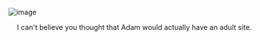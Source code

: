![image](https://user-images.githubusercontent.com/224547/67929440-3ea27f80-fbb5-11e9-9412-59235cbe4487.png)
<p align="center">
I can't believe you thought that Adam would actually have an adult site.
</p>
